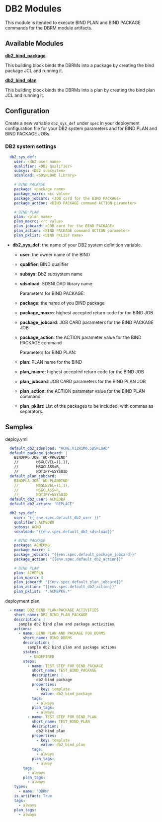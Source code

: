 # DB2 Modules

This module is itended to execute BIND PLAN and BIND PACKAGE commands for the DBRM module artifacts.

## Available Modules

**[db2_bind_package](https://www.ibm.com/docs/en/SSQ2R2_16.0.0/com.ibm.wazi.deploy.doc/wd_templ_db2_bind_package.html)**

This building block binds the DBRMs into a package by creating the bind package JCL and running it.

**[db2_bind_plan](https://www.ibm.com/docs/en/SSQ2R2_16.0.0/com.ibm.wazi.deploy.doc/wd_templ_db2_bind_plan.html)**

This building block binds the DBRMs into a plan by creating the bind plan JCL and running it.


## Configuration

Create a new variable `db2_sys_def` under `spec` in your deployment configuration file for your DB2 system parameters and for BIND PLAN and BIND PACKAGE JOBs.

### DB2 system settings

``` yaml
  db2_sys_def:
    user: <db2 user name>
    qualifier: <DB2 qualifier>
    subsys: <DB2 subsystem>
    sdsnload: <SDSNLOAD library>

    # BIND PACKAGE
    package: <package name>
    package_maxrc: <rc value>
    package_jobcard: <JOB card for the BIND PACKAGE>
    package_action: <BIND PACKAGE command ACTION parameter>

    # BIND PLAN
    plan: <plan name>
    plan_maxrc: <rc value>
    plan_jobcard: <JOB card for the BIND PACKAGE>
    plan_action: <BIND PACKAGE command ACTION parameter>
    plan_pklist: <BIND PKLIST name>
```

- **db2_sys_def**: the name of your DB2 system definition variable.
    - **user**: the owner name of the BIND
    - **qualifier**: BIND qualifier
    - **subsys**: Db2 subsystem name
    - **sdsnload**: SDSNLOAD library name

      Parameters for BIND PACKAGE:

    - **package**: the name of you BIND package
    - **package_maxrc**: highest accepted return code for the BIND JOB
    - **package_jobcard**: JOB CARD parameters for the BIND PACKAGE JOB
    - **package_action**: the ACTION parameter value for the BIND PACKAGE command

      Parameters for BIND PLAN:

    - **plan**: PLAN name for the BIND
    - **plan_maxrc**: highest accepted return code for the BIND JOB
    - **plan_jobcard**: JOB CARD parameters for the BIND PLAN JOB
    - **plan_action**: the ACTION parameter value for the BIND PLAN command
    - **plan_pklist**: List of the packages to be included, with commas as separators.


## Samples

deploy.yml

``` yaml
  default_db2_sdsnload: "ACME.V12R1M0.SDSNLOAD"
  default_package_jobcard: |
    BINDPKG JOB 'WD-PKGBIND'
    //        MSGLEVEL=(1,1),
    //        MSGCLASS=R,
    //        NOTIFY=&SYSUID
  default_plan_jobcard:
    BINDPLA JOB 'WD-PLANBIND'
    //        MSGLEVEL=(1,1),
    //        MSGCLASS=R,
    //        NOTIFY=&SYSUID
  default_db2_user: ACMEDBA
  default_db2_action: "REPLACE"

  db2_sys_def:
    user: "{{ env.spec.default_db2_user }}"
    qualifier: ACMEDB0
    subsys: ACMD
    sdsnload: "{{env.spec.default_db2_sdsnload}}"

    # BIND PACKAGE
    package: ACMEPKG
    package_maxrc: 4
    package_jobcard: "{{env.spec.default_package_jobcard}}"
    package_action: "{{env.spec.default_db2_action}}"

    # BIND PLAN
    plan: ACMEPLN
    plan_maxrc: 4
    plan_jobcard: "{{env.spec.default_plan_jobcard}}"
    plan_action: "{{env.spec.default_db2_action}}"
    plan_pklist: '*.ACMEPKG.*'
```

deployment plan

``` yaml
  - name: DB2 BIND PLAN/PACKAGE ACTIVITIES
    short_name: DB2_BIND_PLAN_PACKAGE
    description: |
      sample db2 bind plan and package activities
    actions:
      - name: BIND PLAN AND PACKAGE FOR DBRMS
        short_name: BIND_DBRMS
        description: |
          sample db2 bind plan and package actions
        states:
           - UNDEFINED
        steps:
          - name: TEST STEP FOR BIND_PACKAGE
            short_name: TEST_BIND_PACKAGE
            description: |
              db2 bind package
            properties:
              - key: template
                value: db2_bind_package
            tags:
              - always
            plan_tags:
              - always
          - name: TEST STEP FOR BIND_PLAN
            short_name: TEST_BIND_PLAN
            description: |
              db2 bind plan
            properties:
              - key: template
                value: db2_bind_plan
            tags:
              - always
            plan_tags:
              - alway
        tags:
          - always
        plan_tags:
          - always
    types:
      - name: 'DBRM'
    is_artifact: True
    tags:
      - always
    plan_tags:
      - always
```